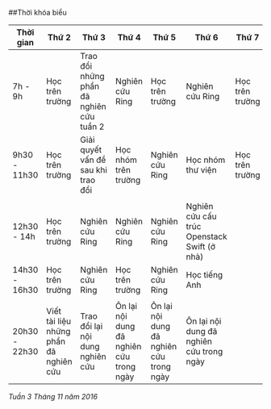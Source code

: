 ##Thời khóa biểu

| Thời gian | Thứ 2 | Thứ 3 | Thứ 4 | Thứ 5 | Thứ 6 | Thứ 7 | Chủ Nhật |
|-----------|-------|-------|-------|-------|-------|-------|----------|
| 7h - 9h | Học trên trường | Trao đổi những phần đã nghiên cứu tuần 2 | Nghiên cứu Ring | Học trên trường | Nghiên cứu Ring | Học trên trường | Học tiếng Anh |
| 9h30 - 11h30 | Học trên trường| Giải quyết vấn đề sau khi trao đổi | Học nhóm trên trường | Nghiên cứu Ring | Học nhóm thư viện | Học trên trường | Ôn lại kiến thức Linux |
| | | | | | | | |
| 12h30 - 14h | Học trên trường | Nghiên cứu Ring | Nghiên cứu Ring | Nghiên cứu Ring | Nghiên cứu cấu trúc Openstack Swift (ở nhà) | | |
| 14h30 - 16h30 | Học trên trường | Nghiên cứu Ring | Học trên trường | Nghiên cứu Ring| Học tiếng Anh | | |
| | | | | | | | |
| 20h30 - 22h30 | Viết tài liệu những phần đã nghiên cứu | Trao đổi lại nội dung nghiên cứu | Ôn lại nội dung đã nghiên cứu trong ngày | Ôn lại nội dung đã nghiên cứu trong ngày | Ôn lại nội dung đã nghiên cứu trong ngày | | |

*Tuần 3 Tháng 11 năm 2016*
